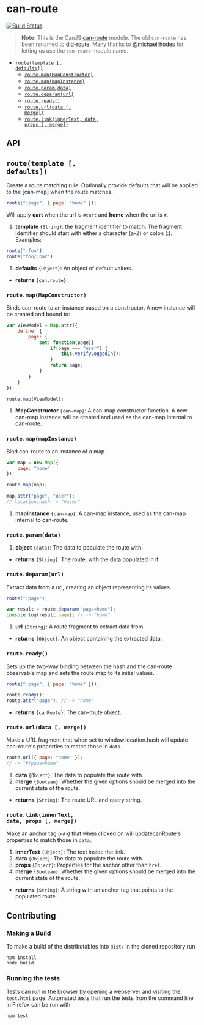 # can-route

[![Build Status](https://travis-ci.org/canjs/can-route.png?branch=master)](https://travis-ci.org/canjs/can-route)

> __Note:__ This is the CanJS [can-route](https://github.com/canjs/can-route) module. The old `can-route` has been renamed to [did-route](https://www.npmjs.com/package/did-route). Many thanks to [@michaelrhodes](https://github.com/michaelrhodes) for letting us use the `can-route` module name.


- <code>[route(template [, defaults])](#routetemplate--defaults)</code>
  - <code>[route.map(MapConstructor)](#routemapmapconstructor)</code>
  - <code>[route.map(mapInstance)](#routemapmapinstance)</code>
  - <code>[route.param(data)](#routeparamdata)</code>
  - <code>[route.deparam(url)](#routedeparamurl)</code>
  - <code>[route.ready()](#routeready)</code>
  - <code>[route.url(data [, merge])](#routeurldata--merge)</code>
  - <code>[route.link(innerText, data, props [, merge])](#routelinkinnertext-data-props--merge)</code>

## API


## <code>route(template [, defaults])</code>


Create a route matching rule. Optionally provide defaults that will be applied to the [can-map] when the route matches.

```js
route(":page", { page: "home" });
```

Will apply **cart** when the url is `#cart` and **home** when the url is `#`.


1. __template__ <code>{String}</code>:
  the fragment identifier to match.  The fragment identifier
  should start with either a character (a-Z) or colon (:).  Examples:
  
  ```js
  route(":foo")
  route("foo/:bar")
  ```
  
1. __defaults__ <code>{Object}</code>:
  An object of default values.

- __returns__ <code>{can.route}</code>:
  
  

### <code>route.map(MapConstructor)</code>


Binds can-route to an instance based on a constructor. A new instance will be created and bound to:

```js
var ViewModel = Map.attr({
	define: {
		page: {
			set: function(page){
				if(page === "user") {
					this.verifyLoggedIn();
				}
				return page;
			}
		}
	}
});

route.map(ViewModel);
```


1. __MapConstructor__ <code>{can-map}</code>:
  A can-map constructor function.  A new can-map instance will be created and used as the can-map internal to can-route.
  

### <code>route.map(mapInstance)</code>


Bind can-route to an instance of a map.

```js
var map = new Map({
	page: "home"
});

route.map(map);

map.attr("page", "user");
// location.hash -> "#user"
```


1. __mapInstance__ <code>{can-map}</code>:
  A can-map instance, used as the can-map internal to can-route.
  

### <code>route.param(data)</code>


1. __object__ <code>{data}</code>:
  The data to populate the route with.

- __returns__ <code>{String}</code>:
  The route, with the data populated in it.
  

### <code>route.deparam(url)</code>


Extract data from a url, creating an object representing its values.

```js
route(":page");

var result = route.deparam("page=home");
console.log(result.page); // -> "home"
```


1. __url__ <code>{String}</code>:
  A route fragment to extract data from.

- __returns__ <code>{Object}</code>:
  An object containing the extracted data.
  

### <code>route.ready()</code>


Sets up the two-way binding between the hash and the can-route observable
map and sets the route map to its initial values.

```js
route(":page", { page: "home" }));

route.ready();
route.attr("page"); // -> "home"
```


- __returns__ <code>{canRoute}</code>:
  The can-route object.
  

### <code>route.url(data [, merge])</code>


Make a URL fragment that when set to window.location.hash will update can-route's properties
to match those in `data`.

```js
route.url({ page: "home" });
// -> "#!page=home"
```


1. __data__ <code>{Object}</code>:
  The data to populate the route with.
1. __merge__ <code>{Boolean}</code>:
  Whether the given options should be merged into the current state of the route.

- __returns__ <code>{String}</code>:
  The route URL and query string.
  

### <code>route.link(innerText, data, props [, merge])</code>


Make an anchor tag (`<A>`) that when clicked on will updatecanRoute's properties
to match those in `data`.


1. __innerText__ <code>{Object}</code>:
  The text inside the link.
1. __data__ <code>{Object}</code>:
  The data to populate the route with.
1. __props__ <code>{Object}</code>:
  Properties for the anchor other than `href`.
1. __merge__ <code>{Boolean}</code>:
  Whether the given options should be merged into the current state of the route.

- __returns__ <code>{String}</code>:
  A string with an anchor tag that points to the populated route.
  
## Contributing

### Making a Build

To make a build of the distributables into `dist/` in the cloned repository run

```
npm install
node build
```

### Running the tests

Tests can run in the browser by opening a webserver and visiting the `test.html` page.
Automated tests that run the tests from the command line in Firefox can be run with

```
npm test
```
